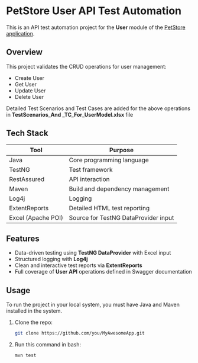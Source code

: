 # PetStore User API Test Automation

This is an API test automation project for the **User** module of the [PetStore application](https://petstore.swagger.io/#/user).

## Overview

This project validates the CRUD operations for user management:

- Create User
- Get User
- Update User
- Delete User

 Detailed Test Scenarios and Test Cases are added for the above operations in **TestScenarios_And _TC_For_UserModel.xlsx** file

## Tech Stack

| Tool               | Purpose                              |
| ------------------ | ------------------------------------ |
| Java               | Core programming language            |
| TestNG             | Test framework                       |
| RestAssured        | API interaction                      |
| Maven              | Build and dependency management      |
| Log4j              | Logging                              |
| ExtentReports      | Detailed HTML test reporting         |
| Excel (Apache POI) | Source for TestNG DataProvider input |

## Features

- Data-driven testing using **TestNG DataProvider** with Excel input
- Structured logging with **Log4j**
- Clean and interactive test reports via **ExtentReports**
- Full coverage of **User API** operations defined in Swagger documentation

## Usage
To run the project in your local system, you must have Java and Maven installed in the system.
 1. Clone the repo:
    ```bash
    git clone https://github.com/you/MyAwesomeApp.git
    
 2. Run this command in bash:
    ```bash
    mvn test
